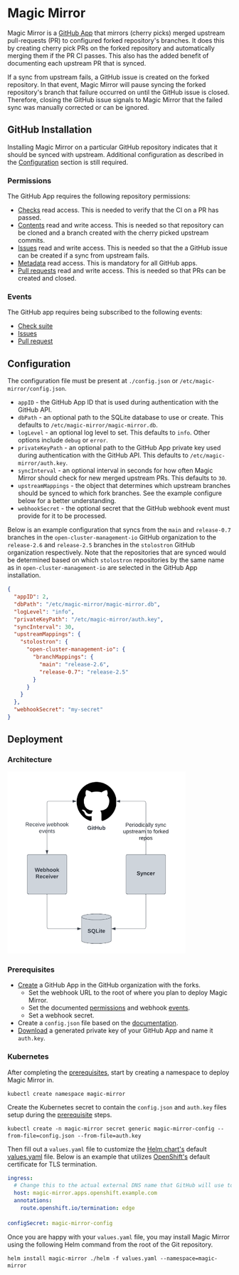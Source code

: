 # Magic Mirror

Magic Mirror is a [GitHub App](https://docs.github.com/en/developers/apps/getting-started-with-apps/about-apps) that
mirrors (cherry picks) merged upstream pull-requests (PR) to configured forked repository's branches. It does this by
creating cherry pick PRs on the forked repository and automatically merging them if the PR CI passes. This also has the
added benefit of documenting each upstream PR that is synced.

If a sync from upstream fails, a GitHub issue is created on the forked repository. In that event, Magic Mirror will
pause syncing the forked repository's branch that failure occurred on until the GitHub issue is closed. Therefore,
closing the GitHub issue signals to Magic Mirror that the failed sync was manually corrected or can be ignored.

## GitHub Installation

Installing Magic Mirror on a particular GitHub repository indicates that it should be synced with upstream. Additional
configuration as described in the [Configuration](#configuration) section is still required.

### Permissions

The GitHub App requires the following repository permissions:

- [Checks](https://docs.github.com/en/rest/overview/permissions-required-for-github-apps#permission-on-checks) read
  access. This is needed to verify that the CI on a PR has passed.
- [Contents](https://docs.github.com/en/rest/overview/permissions-required-for-github-apps#permission-on-contents) read
  and write access. This is needed so that repository can be cloned and a branch created with the cherry picked upstream
  commits.
- [Issues](https://docs.github.com/en/rest/overview/permissions-required-for-github-apps#permission-on-issues) read and
  write access. This is needed so that the a GitHub issue can be created if a sync from upstream fails.
- [Metadata](https://docs.github.com/en/rest/overview/permissions-required-for-github-apps#metadata-permissions) read
  access. This is mandatory for all GitHub apps.
- [Pull requests](https://docs.github.com/en/rest/overview/permissions-required-for-github-apps#permission-on-pull-requests)
  read and write access. This is needed so that PRs can be created and closed.

### Events

The GitHub app requires being subscribed to the following events:

- [Check suite](https://docs.github.com/en/developers/webhooks-and-events/webhooks/webhook-events-and-payloads#check_suite)
- [Issues](https://docs.github.com/en/developers/webhooks-and-events/webhooks/webhook-events-and-payloads#issues)
- [Pull request](https://docs.github.com/en/developers/webhooks-and-events/webhooks/webhook-events-and-payloads#pull_request)

## Configuration

The configuration file must be present at `./config.json` or `/etc/magic-mirror/config.json`.

- `appID` - the GitHub App ID that is used during authentication with the GitHub API.
- `dbPath` - an optional path to the SQLite database to use or create. This defaults to
  `/etc/magic-mirror/magic-mirror.db`.
- `logLevel` - an optional log level to set. This defaults to `info`. Other options include `debug` or `error`.
- `privateKeyPath` - an optional path to the GitHub App private key used during authentication with the GitHub API. This
  defaults to `/etc/magic-mirror/auth.key`.
- `syncInterval` - an optional interval in seconds for how often Magic Mirror should check for new merged upstream PRs.
  This defaults to `30`.
- `upstreamMappings` - the object that determines which upstream branches should be synced to which fork branches. See
  the example configure below for a better understanding.
- `webhookSecret` - the optional secret that the GitHub webhook event must provide for it to be processed.

Below is an example configuration that syncs from the `main` and `release-0.7` branches in the
`open-cluster-management-io` GitHub organization to the `release-2.6` and `release-2.5` branches in the `stolostron`
GitHub organization respectively. Note that the repositories that are synced would be determined based on which
`stolostron` repositories by the same name as in `open-cluster-management-io` are selected in the GitHub App
installation.

```json
{
  "appID": 2,
  "dbPath": "/etc/magic-mirror/magic-mirror.db",
  "logLevel": "info",
  "privateKeyPath": "/etc/magic-mirror/auth.key",
  "syncInterval": 30,
  "upstreamMappings": {
    "stolostron": {
      "open-cluster-management-io": {
        "branchMappings": {
          "main": "release-2.6",
          "release-0.7": "release-2.5"
        }
      }
    }
  },
  "webhookSecret": "my-secret"
}
```

## Deployment

### Architecture

<img src="images/architecture.png" alt="architecture diagram" width="400px" />

### Prerequisites

- [Create](https://docs.github.com/en/developers/apps/building-github-apps/creating-a-github-app) a GitHub App in the
  GitHub organization with the forks.
  - Set the webhook URL to the root of where you plan to deploy Magic Mirror.
  - Set the documented [permissions](#permissions) and webhook [events](#events).
  - Set a webhook secret.
- Create a `config.json` file based on the [documentation](#configuration).
- [Download](https://docs.github.com/en/developers/apps/building-github-apps/authenticating-with-github-apps#generating-a-private-key)
  a generated private key of your GitHub App and name it `auth.key`.

### Kubernetes

After completing the [prerequisites](#prerequisites), start by creating a namespace to deploy Magic Mirror in.

```shell
kubectl create namespace magic-mirror
```

Create the Kubernetes secret to contain the `config.json` and `auth.key` files setup during the
[prerequisite](#prerequisites) steps.

```shell
kubectl create -n magic-mirror secret generic magic-mirror-config --from-file=config.json --from-file=auth.key
```

Then fill out a `values.yaml` file to customize the [Helm chart's](helm/) default [values.yaml](helm/values.yaml) file.
Below is an example that utilizes [OpenShift's](https://www.redhat.com/en/technologies/cloud-computing/openshift)
default certificate for TLS termination.

```yaml
ingress:
  # Change this to the actual external DNS name that GitHub will use to send webhook events.
  host: magic-mirror.apps.openshift.example.com
  annotations:
    route.openshift.io/termination: edge

configSecret: magic-mirror-config
```

Once you are happy with your `values.yaml` file, you may install Magic Mirror using the following Helm command from the
root of the Git repository.

```shell
helm install magic-mirror ./helm -f values.yaml --namespace=magic-mirror
```
